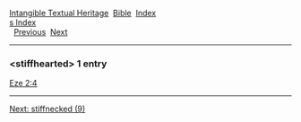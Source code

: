 [Intangible Textual Heritage](../../index)  [Bible](../index) 
[Index](index)   
[s Index](_s_)  
  [Previous](c10922)  [Next](c10924) 

------------------------------------------------------------------------

### &lt;stiffhearted&gt; 1 entry

[Eze 2:4](../kjv/eze002.htm#004)  

------------------------------------------------------------------------

[Next: stiffnecked (9)](c10924)
